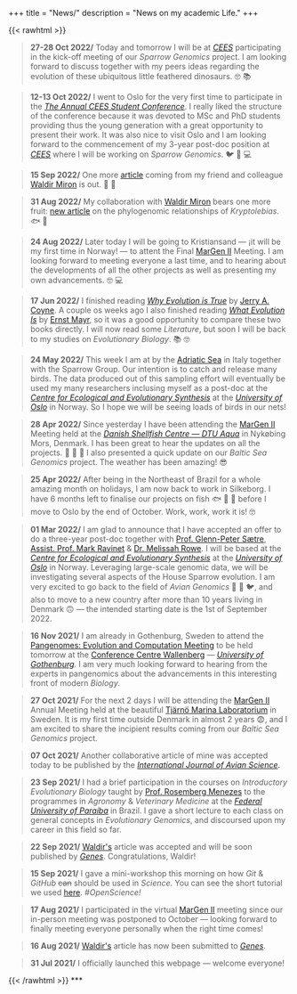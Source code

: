 +++
title = "News/"
description = "News on my academic Life."
+++

{{< rawhtml >}}

<blockquote>
<b>27-28 Oct 2022/</b> Today and tomorrow I will be at <a href="https://www.mn.uio.no/cees/english/" target="_blank"><i>CEES</i></a> participating in the kick-off meeting of our <i>Sparrow Genomics</i> project. I am looking forward to discuss together with my peers ideas regarding the evolution of these ubiquitous little feathered dinosaurs. 🤓 📚
</blockquote>

<blockquote>
<b>12-13 Oct 2022/</b> I went to Oslo for the very first time to participate in the <a href="https://www.mn.uio.no/cees/english/research/news/events/research/other/2022/cees-conference-2022.html" target="_blank"><i>The Annual CEES Student Conference</i></a>. I really liked the structure of the conference because it was devoted to MSc and PhD students providing thus the young generation with a great opportunity to present their work. It was also nice to visit Oslo and I am looking forward to the commencement of my 3-year post-doc position at <a href="https://www.mn.uio.no/cees/english/" target="_blank"><i>CEES</i></a> where I will be working on <i>Sparrow Genomics</i>. 🐦 🧬 💻
</blockquote>

<blockquote>
<b>15 Sep 2022/</b> One more <a href="https://www.tandfonline.com/doi/full/10.1080/15592294.2022.2123014" target="_blank">article</a> coming from my friend and colleague <a href="https://waldirmbf.github.io" target="_blank">Waldir Miron</a> is out. 🐠 🧬
</blockquote>

<blockquote>
<b>31 Aug 2022/</b> My collaboration with <a href="https://waldirmbf.github.io" target="_blank">Waldir Miron</a> bears one more fruit: <a href="https://www.sciencedirect.com/science/article/pii/S1055790322002305" target="_blank">new article</a> on the phylogenomic relationships of <i>Kryptolebias</i>. 🐟 🧬    
</blockquote>

<blockquote>
<b>24 Aug 2022/</b> Later today I will be going to Kristiansand — ¡it will be my first time in Norway! — to attent the Final <a href="https://twitter.com/Margen_II" target="_blank">MarGen II</a> Meeting. I am looking forward to meeting everyone a last time, and to hearing about the developments of all the other projects as well as presenting my own advancements. 🤓 💻    
</blockquote>

<blockquote>
<b>17 Jun 2022/</b> I finished reading <a href="https://www.amazon.co.uk/Evolution-True-Oxford-Landmark-Science/dp/0199230854/ref=sr_1_1?crid=2W927MMYDAHBX&keywords=why+evolution+is+true&qid=1655481359&s=books&sprefix=why+evolution+is+true%2Cstripbooks%2C77&sr=1-1" target="_blank"><i>Why Evolution is True</i></a> by <a href="https://en.wikipedia.org/wiki/Jerry_Coyne" target="_blank">Jerry A. Coyne</a>. A couple os weeks ago I also finished reading <a href="https://www.amazon.co.uk/What-Evolution-Theory-Science-Masters/dp/0753813688/ref=sr_1_1?crid=2YR625943V7AM&keywords=What+Evolution+Is&qid=1655481454&s=books&sprefix=what+evolution+is%2Cstripbooks%2C83&sr=1-1" target="_blank"><i>What Evolution Is</i></a> by <a href="https://en.wikipedia.org/wiki/Ernst_Mayr" target="_blank">Ernst Mayr</a>, so it was a good opportunity to compare these two books directly. I will now read some <i>Literature</i>, but soon I will be back to my studies on <i>Evolutionary Biology</i>. 📚 🤓
</blockquote>

<blockquote>
<b>24 May 2022/</b> This week I am at by the <a href="https://en.wikipedia.org/wiki/Adriatic_Sea" target="_blank">Adriatic Sea</a> in Italy together with the Sparrow Group. Our intention is to catch and release many birds. The data produced out of this sampling effort will eventually be used my many researchers inclusing myself as a post-doc at the <a href="https://www.mn.uio.no/cees/english/" target="_blank"><i>Centre for Ecological and Evolutionary Synthesis</i></a> at the <a href="https://www.uio.no/english/" target="_blank"><i>University of Oslo</i></a> in Norway. So I hope we will be seeing loads of birds in our nets! 
</blockquote>

<blockquote>
<b>28 Apr 2022/</b> Since yesterday I have been attending the <a href="https://twitter.com/Margen_II" target="_blank">MarGen II</a> Meeting held at the <a href="https://coast.dtu.dk/english" target="_blank"><i>Danish Shellfish Centre</i> — <i>DTU Aqua</i></a> in Nykøbing Mors, Denmark. I has been great to hear the updates on all the projects. 🦪 🦀 🦞 I also presented a quick update on our <i>Baltic Sea Genomics</i> project. The weather has been amazing! 😎
</blockquote>

<blockquote>
<b>25 Apr 2022/</b> After being in the Northeast of Brazil for a whole amazing month on holidays, I am now back to work in Silkeborg. I have 6 months left to finalise our projects on fish 🐟 🐠 🐡 before I move to Oslo by the end of October. Work, work, work it is! 🤓
</blockquote>

<blockquote>
<b>01 Mar 2022/</b> I am glad to announce that I have accepted an offer to do a three-year post-doc together with <a href="https://www.mn.uio.no/cees/english/people/core/glennp/" target="_blank">Prof. Glenn-Peter Sætre</a>, <a href="https://markravinet.github.io/" target="_blank">Assist. Prof. Mark Ravinet</a> & <a href="https://therowelab.com/" target="_blank">Dr. Melissah Rowe</a>. I will be based at the <a href="https://www.mn.uio.no/cees/english/" target="_blank"><i>Centre for Ecological and Evolutionary Synthesis</i></a> at the <a href="https://www.uio.no/english/" target="_blank"><i>University of Oslo</i></a> in Norway. Leveraging large-scale genomic data, we will be investigating several aspects of the House Sparrow evolution. I am very excited to go back to the field of <i>Avian Genomics</i> 🐧 🦜 🐦, and also to move to a new country after more than 10 years living in Denmark 🙃 — the intended starting date is the 1st of September 2022.
</blockquote>

<blockquote>
<b>16 Nov 2021/</b> I am already in Gothenburg, Sweden to attend the <a href="https://pgec2021.schlieplab.org/" target="_blank">Pangenomes: Evolution and Computation Meeting</a> to be held tomorrow at the <a href="https://medarbetarportalen.gu.se/service-stod/motesservice/wallenberg/?languageId=100001&skipSSOCheck=true&referer=https%3A%2F%2Fpgec2021.schlieplab.org%2F" target="_blank">Conference Centre Wallenberg</a> — <a href="https://www.gu.se/en" target="_blank"><i>University of Gothenburg</i></a>. I am very much looking forward to hearing from the experts in pangenomics about the advancements in this interesting front of modern <i>Biology</i>.
</blockquote>

<blockquote>
<b>27 Oct 2021/</b> For the next 2 days I will be attending the <a href="https://twitter.com/Margen_II" target="_blank">MarGen II</a> Annual Meeting held at the beautiful <a href="https://www.gu.se/tjarno" target="_blank">Tjärnö Marina Laboratorium</a> in Sweden. It is my first time outside Denmark in almost 2 years 😨, and I am excited to share the incipient results coming from our <i>Baltic Sea Genomics</i> project.
</blockquote>

<blockquote>
<b>07 Oct 2021/</b> Another collaborative article of mine was accepted today to be published by the <a href="https://onlinelibrary.wiley.com/journal/1474919x" target="_blank"><i>International Journal of Avian Science</i></a>.
</blockquote>

<blockquote>
<b>23 Sep 2021/</b> I had a brief participation in the courses on <i>Introductory Evolutionary Biology</i> taught by <a href="https://sites.google.com/view/rosemberg-menezes/home/about-me?authuser=0" target="_blank">Prof. Rosemberg Menezes</a> to the programmes in <i>Agronomy</i> & <i>Veterinary Medicine</i> at the <a href="https://www.ufpb.br/ufpb" target="_blank"><i>Federal University of Paraíba</i></a> in Brazil. I gave a short lecture to each class on general concepts in <i>Evolutionary Genomics</i>, and discoursed upon my career in this field so far. 
</blockquote>

<blockquote>
<b>22 Sep 2021/</b> <a href="https://waldirmbf.github.io" target="_blank">Waldir's</a> article was accepted and will be soon published by <a href="https://www.mdpi.com/journal/genes" target="_blank"><i>Genes</i></a>. Congratulations, Waldir!
</blockquote>

<blockquote>
<b>15 Sep 2021/</b> I gave a mini-workshop this morning on how <i>Git</i> & <i>GitHub</i> <strike>can</strike> should be used in <i>Science</i>. You can see the short tutorial we used <a href="https://github.com/layka-pacheco-classes/quick-intro-do-git-github" target="_blank">here</a>. <i>#OpenScience!</i>
</blockquote>

<blockquote>
<b>17 Aug 2021/</b> I participated in the virtual <a href="https://twitter.com/Margen_II" target="_blank">MarGen II</a> meeting since our in-person meeting was postponed to October — looking forward to finally meeting everyone personally when the right time comes!
</blockquote>

<blockquote>
<b>16 Aug 2021/</b> <a href="https://berbelfilho.wixsite.com/home" target="_blank">Waldir's</a> article has now been submitted to <a href="https://www.mdpi.com/journal/genes" target="_blank"><i>Genes</i></a>.
</blockquote>

<blockquote>
<b>31 Jul 2021/</b> I officially launched this webpage — welcome everyone!
</blockquote>
{{< /rawhtml >}}
***